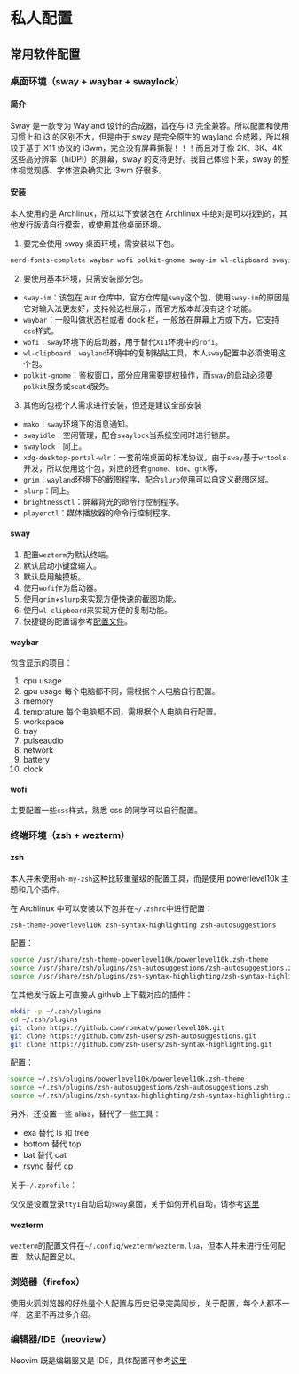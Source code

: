 # 私人配置

## 常用软件配置

### 桌面环境（sway + waybar + swaylock）

#### 简介

Sway 是一款专为 Wayland 设计的合成器，旨在与 i3 完全兼容。所以配置和使用习惯上和 i3 的区别不大，但是由于 sway 是完全原生的 wayland 合成器，所以相较于基于 X11 协议的 i3wm，完全没有屏幕撕裂！！！而且对于像 2K、3K、4K 这些高分辨率（hiDPI）的屏幕，sway 的支持更好。我自己体验下来，sway 的整体视觉观感、字体渲染确实比 i3wm 好很多。

#### 安装

本人使用的是 Archlinux，所以以下安装包在 Archlinux 中绝对是可以找到的，其他发行版请自行摸索，或使用其他桌面环境。

1. 要完全使用 sway 桌面环境，需安装以下包。

```bash
nerd-fonts-complete waybar wofi polkit-gnome sway-im wl-clipboard swayidle swaylock brightnessctl playerctl grim slurp mako xdg-desktop-portal-wlr
```
2. 要使用基本环境，只需安装部分包。

* `sway-im`：该包在 aur 仓库中，官方仓库是`sway`这个包，使用`sway-im`的原因是它对输入法更友好，支持候选栏展示，而官方版本却没有这个功能。
* `waybar`：一般叫做状态栏或者 dock 栏，一般放在屏幕上方或下方，它支持`css`样式。
* `wofi`：`sway`环境下的启动器，用于替代`X11`环境中的`rofi`。
* `wl-clipboard`：`wayland`环境中的复制粘贴工具，本人`sway`配置中必须使用这个包。
* `polkit-gnome`：鉴权窗口，部分应用需要提权操作，而`sway`的启动必须要`polkit`服务或`seatd`服务。

3. 其他的包视个人需求进行安装，但还是建议全部安装
* `mako`：`sway`环境下的消息通知。
* `swayidle`：空闲管理，配合`swaylock`当系统空闲时进行锁屏。
* `swaylock`：同上。
* `xdg-desktop-portal-wlr`：一套前端桌面的标准协议，由于`sway`基于`wrtools`开发，所以使用这个包，对应的还有`gnome`、`kde`、`gtk`等。
* `grim`：`wayland`环境下的截图程序，配合`slurp`使用可以自定义截图区域。
* `slurp`：同上。
* `brightnessctl`：屏幕背光的命令行控制程序。
* `playerctl`：媒体播放器的命令行控制程序。

#### sway

1. 配置`wezterm`为默认终端。
2. 默认启动小键盘输入。
3. 默认启用触摸板。
4. 使用`wofi`作为启动器。
5. 使用`grim`+`slurp`来实现方便快速的截图功能。
6. 使用`wl-clipboard`来实现方便的复制功能。
7. 快捷键的配置请参考[配置文件](sway/config)。

#### waybar

包含显示的项目：

1. cpu usage
2. gpu usage 每个电脑都不同，需根据个人电脑自行配置。
2. memory
3. temprature 每个电脑都不同，需根据个人电脑自行配置。
4. workspace
5. tray
6. pulseaudio
7. network
8. battery
9. clock

#### wofi

主要配置一些`css`样式，熟悉 css 的同学可以自行配置。

### 终端环境（zsh + wezterm）

#### zsh

本人并未使用`oh-my-zsh`这种比较重量级的配置工具，而是使用 powerlevel10k 主题和几个插件。

在 Archlinux 中可以安装以下包并在`~/.zshrc`中进行配置：
```bash
zsh-theme-powerlevel10k zsh-syntax-highlighting zsh-autosuggestions
```
配置：
```bash
source /usr/share/zsh-theme-powerlevel10k/powerlevel10k.zsh-theme
source /usr/share/zsh/plugins/zsh-autosuggestions/zsh-autosuggestions.zsh
source /usr/share/zsh/plugins/zsh-syntax-highlighting/zsh-syntax-highlighting.zsh
```
在其他发行版上可直接从 github 上下载对应的插件：
```bash
mkdir -p ~/.zsh/plugins
cd ~/.zsh/plugins
git clone https://github.com/romkatv/powerlevel10k.git
git clone https://github.com/zsh-users/zsh-autosuggestions.git
git clone https://github.com/zsh-users/zsh-syntax-highlighting.git
```

配置：
```bash
source ~/.zsh/plugins/powerlevel10k/powerlevel10k.zsh-theme
source ~/.zsh/plugins/zsh-autosuggestions/zsh-autosuggestions.zsh
source ~/.zsh/plugins/zsh-syntax-highlighting/zsh-syntax-highlighting.zsh
```

另外，还设置一些 alias，替代了一些工具：

* exa 替代 ls 和 tree
* bottom 替代 top
* bat 替代 cat
* rsync 替代 cp

关于`~/.zprofile`：

仅仅是设置登录`tty1`自动启动`sway`桌面，关于如何开机自动，请参考[这里](https://groveer.github.io/book/linux/auto-login.html)

#### wezterm

`wezterm`的配置文件在`~/.config/wezterm/wezterm.lua`，但本人并未进行任何配置，默认配置足以。

### 浏览器（firefox）

使用火狐浏览器的好处是个人配置与历史记录完美同步，关于配置，每个人都不一样，这里不再过多介绍。

### 编辑器/IDE（neoview）

Neovim 既是编辑器又是 IDE，具体配置可参考[这里](nvim/README.md)
